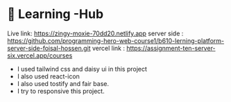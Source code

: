 # :book: Learning -Hub
Live link: https://zingy-moxie-70dd20.netlify.app
server side : https://github.com/programming-hero-web-course1/b610-lerning-platform-server-side-foisal-hossen.git
vercel link : https://assignment-ten-server-six.vercel.app/courses

* I used tailwind css and daisy ui in this project
* I also used react-icon
* I also used tostify and fair base.
*  I try to responsive this project.



